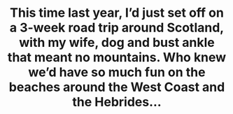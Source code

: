 ---
layout: instagram
title:  "This time last year, I’d just set off on a 3-week road trip around Scotland, with my wife, dog and bust ankle that meant no mountains. Who knew we’d have so much fun on the beaches around the West Coast and the Hebrides…"
media:
  - url: "instagram/458077659_1512325490167759_7914166250764064948_n_18047516839738412.jpg"
    alt: ""
    tagged:
      - handle: "kerryahayward"
        x: 25
        y: 63
type: "post"
seo:
  hidden: true
location: Clashnessie Beach
postdate: 2024-09-03
---